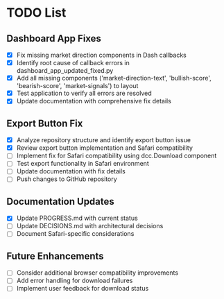# TODO List

## Dashboard App Fixes
- [x] Fix missing market direction components in Dash callbacks
- [x] Identify root cause of callback errors in dashboard_app_updated_fixed.py
- [x] Add all missing components ('market-direction-text', 'bullish-score', 'bearish-score', 'market-signals') to layout
- [x] Test application to verify all errors are resolved
- [x] Update documentation with comprehensive fix details

## Export Button Fix
- [x] Analyze repository structure and identify export button issue
- [x] Review export button implementation and Safari compatibility
- [ ] Implement fix for Safari compatibility using dcc.Download component
- [ ] Test export functionality in Safari environment
- [ ] Update documentation with fix details
- [ ] Push changes to GitHub repository

## Documentation Updates
- [x] Update PROGRESS.md with current status
- [ ] Update DECISIONS.md with architectural decisions
- [ ] Document Safari-specific considerations

## Future Enhancements
- [ ] Consider additional browser compatibility improvements
- [ ] Add error handling for download failures
- [ ] Implement user feedback for download status
